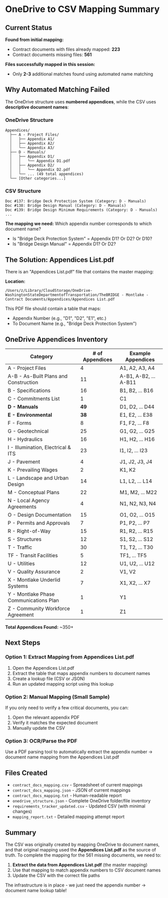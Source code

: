 # OneDrive to CSV Mapping Summary

## Current Status

**Found from initial mapping:**
- Contract documents with files already mapped: **223**
- Contract documents missing files: **561**

**Files successfully mapped in this session:**
- Only **2-3** additional matches found using automated name matching

## Why Automated Matching Failed

The OneDrive structure uses **numbered appendices**, while the CSV uses **descriptive document names**:

### OneDrive Structure
```
Appendices/
  ├── A - Project Files/
  │   ├── Appendix A1/
  │   ├── Appendix A2/
  │   └── Appendix A3/
  ├── D - Manuals/
  │   ├── Appendix D1/
  │   │   └── Appendix D1.pdf
  │   ├── Appendix D2/
  │   │   └── Appendix D2.pdf
  │   └── ... (49 total appendices)
  └── [Other categories...]
```

### CSV Structure
```
Doc #137: Bridge Deck Protection System (Category: D - Manuals)
Doc #138: Bridge Design Manual (Category: D - Manuals)
Doc #139: Bridge Design Minimum Requirements (Category: D - Manuals)
...
```

**The mapping we need:** Which appendix number corresponds to which document name?
- Is "Bridge Deck Protection System" = Appendix D1? Or D2? Or D10?
- Is "Bridge Design Manual" = Appendix D1? Or D2?

## The Solution: Appendices List.pdf

There is an "Appendices List.pdf" file that contains the master mapping:

**Location:**
```
/Users/z/Library/CloudStorage/OneDrive-WashingtonStateDepartmentofTransportation/TheBRIDGE - Montlake - Contract Documents/Appendices/Appendices List.pdf
```

This PDF file should contain a table that maps:
- Appendix Number (e.g., "D1", "D2", "E1", etc.)
- To Document Name (e.g., "Bridge Deck Protection System")

## OneDrive Appendices Inventory

| Category | # of Appendices | Example Appendices |
|----------|----------------|-------------------|
| A - Project Files | 4 | A1, A2, A3, A4 |
| A-B - As-Built Plans and Construction | 11 | A-B1, A-B2, ... A-B11 |
| B - Specifications | 16 | B1, B2, ... B16 |
| C - Commitments List | 1 | C1 |
| **D - Manuals** | **49** | D1, D2, ... D44 |
| **E - Environmental** | **38** | E1, E2, ... E38 |
| F - Forms | 8 | F1, F2, ... F8 |
| G - Geotechnical | 25 | G1, G2, ... G25 |
| H - Hydraulics | 16 | H1, H2, ... H16 |
| I - Illumination, Electrical & ITS | 23 | I1, I2, ... I23 |
| J - Pavement | 4 | J1, J2, J3, J4 |
| K - Prevailing Wages | 2 | K1, K2 |
| L - Landscape and Urban Design | 14 | L1, L2, ... L14 |
| M - Conceptual Plans | 22 | M1, M2, ... M22 |
| N - Local Agency Agreements | 4 | N1, N2, N3, N4 |
| O - Design Documentation | 15 | O1, O2, ... O15 |
| P - Permits and Approvals | 7 | P1, P2, ... P7 |
| R - Right-of-Way | 15 | R1, R2, ... R15 |
| S - Structures | 12 | S1, S2, ... S12 |
| T - Traffic | 30 | T1, T2, ... T30 |
| TF - Transit Facilities | 5 | TF1, ... TF5 |
| U - Utilities | 12 | U1, U2, ... U12 |
| V - Quality Assurance | 2 | V1, V2 |
| X - Montlake Underlid Systems | 7 | X1, X2, ... X7 |
| Y - Montlake Phase Communications Plan | 1 | Y1 |
| Z - Community Workforce Agreement | 1 | Z1 |

**Total Appendices Found:** ~350+

## Next Steps

### Option 1: Extract Mapping from Appendices List.pdf
1. Open the Appendices List.pdf
2. Extract the table that maps appendix numbers to document names
3. Create a lookup file (CSV or JSON)
4. Run an updated mapping script using this lookup

### Option 2: Manual Mapping (Small Sample)
If you only need to verify a few critical documents, you can:
1. Open the relevant appendix PDF
2. Verify it matches the expected document
3. Manually update the CSV

### Option 3: OCR/Parse the PDF
Use a PDF parsing tool to automatically extract the appendix number → document name mapping from the Appendices List.pdf

## Files Created

- `contract_docs_mapping.csv` - Spreadsheet of current mappings
- `contract_docs_mapping.json` - JSON of current mappings
- `contract_docs_mapping.txt` - Human-readable report
- `onedrive_structure.json` - Complete OneDrive folder/file inventory
- `requirements_tracker_updated.csv` - Updated CSV (with minimal changes)
- `mapping_report.txt` - Detailed mapping attempt report

## Summary

The CSV was originally created by mapping OneDrive to document names, and that original mapping used the **Appendices List.pdf** as the source of truth. To complete the mapping for the 561 missing documents, we need to:

1. **Extract the data from Appendices List.pdf** (the master mapping)
2. Use that mapping to match appendix numbers to CSV document names
3. Update the CSV with the correct file paths

The infrastructure is in place - we just need the appendix number → document name lookup table!
